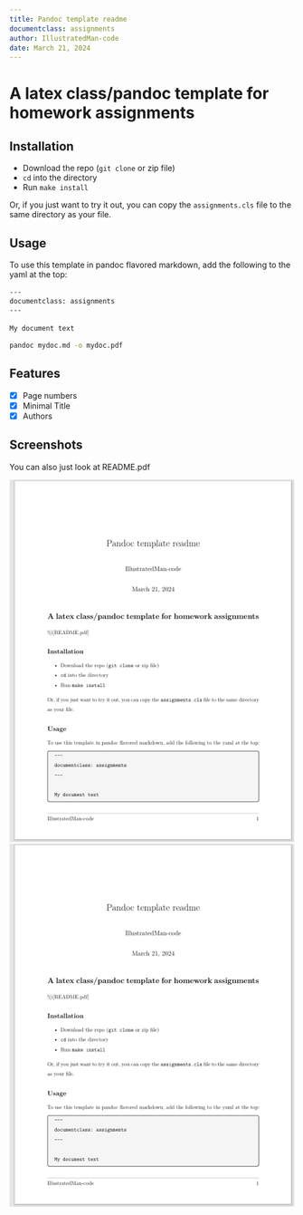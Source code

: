```yaml
---
title: Pandoc template readme
documentclass: assignments
author: IllustratedMan-code
date: March 21, 2024
---
```

# A latex class/pandoc template for homework assignments


## Installation

- Download the repo (`git clone` or zip file)
- `cd` into the directory
- Run `make install`

Or, if you just want to try it out, you can copy the `assignments.cls` file to the same directory as your file.

## Usage

To use this template in pandoc flavored markdown, add the following to the yaml at the top:

``````
---
documentclass: assignments
---

My document text
``````

```bash
pandoc mydoc.md -o mydoc.pdf
```

## Features
- [X] Page numbers
- [X] Minimal Title
- [X] Authors

## Screenshots
You can also just look at README.pdf

![](screenshot1.png)
![](screenshot2.png)

